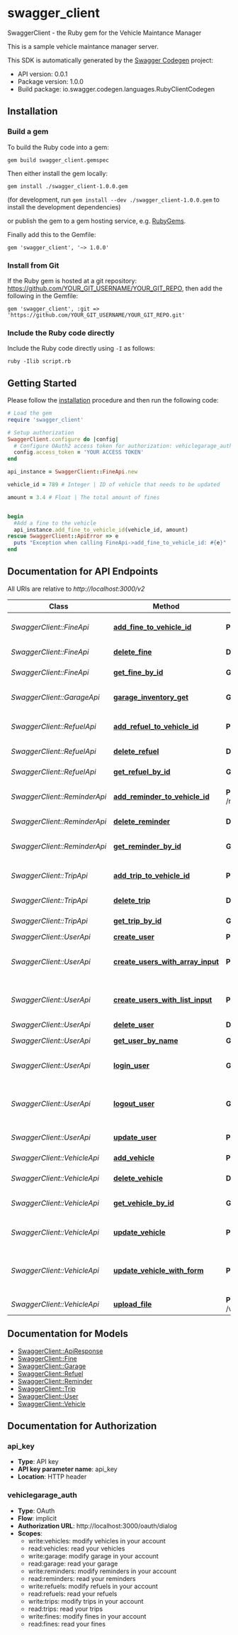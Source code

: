 # swagger_client

SwaggerClient - the Ruby gem for the Vehicle Maintance Manager

This is a sample vehicle maintance manager server.

This SDK is automatically generated by the [Swagger Codegen](https://github.com/swagger-api/swagger-codegen) project:

- API version: 0.0.1
- Package version: 1.0.0
- Build package: io.swagger.codegen.languages.RubyClientCodegen

## Installation

### Build a gem

To build the Ruby code into a gem:

```shell
gem build swagger_client.gemspec
```

Then either install the gem locally:

```shell
gem install ./swagger_client-1.0.0.gem
```
(for development, run `gem install --dev ./swagger_client-1.0.0.gem` to install the development dependencies)

or publish the gem to a gem hosting service, e.g. [RubyGems](https://rubygems.org/).

Finally add this to the Gemfile:

    gem 'swagger_client', '~> 1.0.0'

### Install from Git

If the Ruby gem is hosted at a git repository: https://github.com/YOUR_GIT_USERNAME/YOUR_GIT_REPO, then add the following in the Gemfile:

    gem 'swagger_client', :git => 'https://github.com/YOUR_GIT_USERNAME/YOUR_GIT_REPO.git'

### Include the Ruby code directly

Include the Ruby code directly using `-I` as follows:

```shell
ruby -Ilib script.rb
```

## Getting Started

Please follow the [installation](#installation) procedure and then run the following code:
```ruby
# Load the gem
require 'swagger_client'

# Setup authorization
SwaggerClient.configure do |config|
  # Configure OAuth2 access token for authorization: vehiclegarage_auth
  config.access_token = 'YOUR ACCESS TOKEN'
end

api_instance = SwaggerClient::FineApi.new

vehicle_id = 789 # Integer | ID of vehicle that needs to be updated

amount = 3.4 # Float | The total amount of fines


begin
  #Add a fine to the vehicle
  api_instance.add_fine_to_vehicle_id(vehicle_id, amount)
rescue SwaggerClient::ApiError => e
  puts "Exception when calling FineApi->add_fine_to_vehicle_id: #{e}"
end

```

## Documentation for API Endpoints

All URIs are relative to *http://localhost:3000/v2*

Class | Method | HTTP request | Description
------------ | ------------- | ------------- | -------------
*SwaggerClient::FineApi* | [**add_fine_to_vehicle_id**](docs/FineApi.md#add_fine_to_vehicle_id) | **POST** /fine/vehicle/{vehicleId} | Add a fine to the vehicle
*SwaggerClient::FineApi* | [**delete_fine**](docs/FineApi.md#delete_fine) | **DELETE** /fine/{fineId} | Deletes a fine
*SwaggerClient::FineApi* | [**get_fine_by_id**](docs/FineApi.md#get_fine_by_id) | **GET** /fine/{fineId} | Find fine by ID
*SwaggerClient::GarageApi* | [**garage_inventory_get**](docs/GarageApi.md#garage_inventory_get) | **GET** /garage/inventory | Get all registered vehicles
*SwaggerClient::RefuelApi* | [**add_refuel_to_vehicle_id**](docs/RefuelApi.md#add_refuel_to_vehicle_id) | **POST** /refuel/vehicle/{vehicleId} | Add a refuel bill to the vehicle
*SwaggerClient::RefuelApi* | [**delete_refuel**](docs/RefuelApi.md#delete_refuel) | **DELETE** /refuel/{refuelId} | Deletes a refuel bill
*SwaggerClient::RefuelApi* | [**get_refuel_by_id**](docs/RefuelApi.md#get_refuel_by_id) | **GET** /refuel/{refuelId} | Find refuel bill by ID
*SwaggerClient::ReminderApi* | [**add_reminder_to_vehicle_id**](docs/ReminderApi.md#add_reminder_to_vehicle_id) | **POST** /reminder/vehicle/{vehicleId} | Add a reminder to the vehicle
*SwaggerClient::ReminderApi* | [**delete_reminder**](docs/ReminderApi.md#delete_reminder) | **DELETE** /reminder/{reminderId} | Deletes a reminder
*SwaggerClient::ReminderApi* | [**get_reminder_by_id**](docs/ReminderApi.md#get_reminder_by_id) | **GET** /reminder/{reminderId} | Find reminder by ID
*SwaggerClient::TripApi* | [**add_trip_to_vehicle_id**](docs/TripApi.md#add_trip_to_vehicle_id) | **POST** /trip/vehicle/{vehicleId} | Add a trip log to the vehicle
*SwaggerClient::TripApi* | [**delete_trip**](docs/TripApi.md#delete_trip) | **DELETE** /trip/{tripId} | Deletes a trip log
*SwaggerClient::TripApi* | [**get_trip_by_id**](docs/TripApi.md#get_trip_by_id) | **GET** /trip/{tripId} | Find trip by ID
*SwaggerClient::UserApi* | [**create_user**](docs/UserApi.md#create_user) | **POST** /user | Create user
*SwaggerClient::UserApi* | [**create_users_with_array_input**](docs/UserApi.md#create_users_with_array_input) | **POST** /user/createWithArray | Creates list of users with given input array
*SwaggerClient::UserApi* | [**create_users_with_list_input**](docs/UserApi.md#create_users_with_list_input) | **POST** /user/createWithList | Creates list of users with given input array
*SwaggerClient::UserApi* | [**delete_user**](docs/UserApi.md#delete_user) | **DELETE** /user/{username} | Delete user
*SwaggerClient::UserApi* | [**get_user_by_name**](docs/UserApi.md#get_user_by_name) | **GET** /user/{username} | Get user by user name
*SwaggerClient::UserApi* | [**login_user**](docs/UserApi.md#login_user) | **GET** /user/login | Logs user into the system
*SwaggerClient::UserApi* | [**logout_user**](docs/UserApi.md#logout_user) | **GET** /user/logout | Logs out current logged in user session
*SwaggerClient::UserApi* | [**update_user**](docs/UserApi.md#update_user) | **PUT** /user/{username} | Updated user
*SwaggerClient::VehicleApi* | [**add_vehicle**](docs/VehicleApi.md#add_vehicle) | **POST** /vehicle | Add a new vehicle
*SwaggerClient::VehicleApi* | [**delete_vehicle**](docs/VehicleApi.md#delete_vehicle) | **DELETE** /vehicle/{vehicleId} | Deletes a vehicle
*SwaggerClient::VehicleApi* | [**get_vehicle_by_id**](docs/VehicleApi.md#get_vehicle_by_id) | **GET** /vehicle/{vehicleId} | Find vehicle by ID
*SwaggerClient::VehicleApi* | [**update_vehicle**](docs/VehicleApi.md#update_vehicle) | **PUT** /vehicle | Update an existing vehicle
*SwaggerClient::VehicleApi* | [**update_vehicle_with_form**](docs/VehicleApi.md#update_vehicle_with_form) | **POST** /vehicle/{vehicleId} | Updates a vehicle in the garage with form data
*SwaggerClient::VehicleApi* | [**upload_file**](docs/VehicleApi.md#upload_file) | **POST** /vehicle/{vehicleId}/uploadImage | uploads an image


## Documentation for Models

 - [SwaggerClient::ApiResponse](docs/ApiResponse.md)
 - [SwaggerClient::Fine](docs/Fine.md)
 - [SwaggerClient::Garage](docs/Garage.md)
 - [SwaggerClient::Refuel](docs/Refuel.md)
 - [SwaggerClient::Reminder](docs/Reminder.md)
 - [SwaggerClient::Trip](docs/Trip.md)
 - [SwaggerClient::User](docs/User.md)
 - [SwaggerClient::Vehicle](docs/Vehicle.md)


## Documentation for Authorization


### api_key

- **Type**: API key
- **API key parameter name**: api_key
- **Location**: HTTP header

### vehiclegarage_auth

- **Type**: OAuth
- **Flow**: implicit
- **Authorization URL**: http://localhost:3000/oauth/dialog
- **Scopes**: 
  - write:vehicles: modify vehicles in your account
  - read:vehicles: read your vehicles
  - write:garage: modify garage in your account
  - read:garage: read your garage
  - write:reminders: modify reminders in your account
  - read:reminders: read your reminders
  - write:refuels: modify refuels in your account
  - read:refuels: read your refuels
  - write:trips: modify trips in your account
  - read:trips: read your trips
  - write:fines: modify fines in your account
  - read:fines: read your fines

